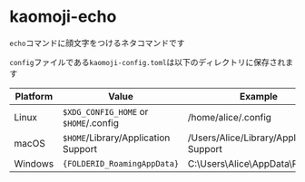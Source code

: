 # kaomoji-echo

`echo`コマンドに顔文字をつけるネタコマンドです

`config`ファイルである`kaomoji-config.toml`は以下のディレクトリに保存されます

|Platform | Value                                 | Example                                  |
| ------- | ------------------------------------- | ---------------------------------------- |
| Linux   | `$XDG_CONFIG_HOME` or `$HOME`/.config | /home/alice/.config                      |
| macOS   | `$HOME`/Library/Application Support   | /Users/Alice/Library/Application Support |
| Windows | `{FOLDERID_RoamingAppData}`           | C:\Users\Alice\AppData\Roaming           |
